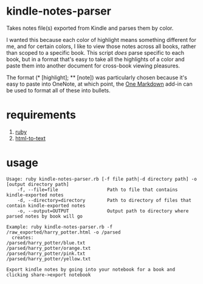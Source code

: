 # kindle-notes-parser
Takes notes file(s) exported from Kindle and parses them by color.

I wanted this because each color of highlight means something different for me, and for certain colors, I like to view those notes across all books, rather than scoped to a specific book. This script _does_ parse specific to each book, but in a format that's easy to take all the highlights of a color and paste them into another document for cross-book viewing pleasures.

The format (* [highlight]; ** [note]) was particularly chosen because it's easy to paste into OneNote, at which point, the [One Markdown](http://www.onenotegem.com/a/documents/gem-for-OneNote/Review_Tab/2019/1126/1214.html) add-in can be used to format all of these into bullets.

# requirements
1. [ruby](https://www.ruby-lang.org/en/downloads/)
2. [html-to-text](https://www.npmjs.com/package/html-to-text)

# usage
```
Usage: ruby kindle-notes-parser.rb [-f file path|-d directory path] -o [output directory path]
    -f, --file=file                  Path to file that contains kindle-exported notes
    -d, --directory=directory        Path to directory of files that contain kindle-exported notes
    -o, --output=OUTPUT              Output path to directory where parsed notes by book will go

Example: ruby kindle-notes-parser.rb -f /raw_exported/harry_potter.html -o /parsed
  creates:
/parsed/harry_potter/blue.txt
/parsed/harry_potter/orange.txt
/parsed/harry_potter/pink.txt
/parsed/harry_potter/yellow.txt

Export kindle notes by going into your notebook for a book and clicking share->export notebook
```
